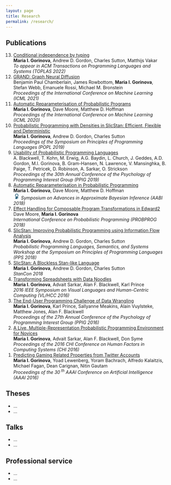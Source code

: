 ```yaml
---
layout: page
title: Research
permalink: /research/
---
```


## Publications
<ol reversed="">
				<li>
        <a class="pubTitle" href="https://arxiv.org/abs/2010.11887">Conditional independence by typing</a><br>
                                <b>Maria I. Gorinova</b>, Andrew D. Gordon, Charles Sutton, Matthijs Vakar<br>
                                <i> <span class="conferenceSlug">To appear in ACM Transactions on Programming Languages and Systems (TOPLAS 2022)</span></i><br>
        </li>			
        <li>
				<a class="pubTitle" href="https://arxiv.org/abs/2106.10934">GRAND: Graph Neural Diffusion</a><br>
				Benjamin Paul Chamberlain, James Rowbottom, <b>Maria I. Gorinova</b>, Stefan Webb, Emanuele Rossi, Michael M. Bronstein<br>
                                <i>Proceedings of the  International Conference on Machine Learning <span class="conferenceSlug">(ICML 2021)</span></i><br>
				</li>
        <li>
				<a class="pubTitle" href="https://proceedings.icml.cc/static/paper_files/icml/2020/271-Paper.pdf">Automatic Reparameterisation of Probabilistic Programs</a><br>
				<b>Maria I. Gorinova</b>, Dave Moore, Matthew D. Hoffman<br>
				<i>Proceedings of the  International Conference on Machine Learning <span class="conferenceSlug">(ICML 2020)</span></i><br>
				</li>
				<li>
				<a class="pubTitle" href="https://arxiv.org/abs/1811.00890">Probabilistic Programming with Densities in SlicStan: Efficient, Flexible and Deterministic</a><br>
				<b>Maria I. Gorinova</b>, Andrew D. Gordon, Charles Sutton<br>
				<i>Proceedings of the Symposium on Principles of Programming Languages <span class="conferenceSlug">(POPL 2019)</span></i><br>
				</li>
				<li>
				<a class="pubTitle" href="https://www.cl.cam.ac.uk/~afb21/publications/PPIG2019-accepted.pdf">Usability of Probabilistic Programming Languages</a><br>
				A. Blackwell, T. Kohn, M. Erwig, A.G. Baydin, L. Church, J. Geddes, A.D. Gordon, M.I. Gorinova, B. Gram-Hansen, N. Lawrence, V. Mansinghka, B. Paige, T. Petricek, D. Robinson, A. Sarkar, O. Strickson<br>
				<i>Proceedings of the 30th Annual Conference of the Psychology of Programming Interest Group (PPIG 2019)</i>
				</li>
				<li>
				<a class="pubTitle" href="http://approximateinference.org/2018/accepted/GorinovaEtAl2018.pdf">Automatic Reparameterisation in Probabilistic Programming</a><br>
				<b>Maria I. Gorinova</b>, Dave Moore, Matthew D. Hoffman<br>
			        <i><img src="./images/award3.png" style="width:20px; align=" left"=" title="Travel Award">
				Symposium on Advances in Approximate Bayesian Inference<span class="conferenceSlug"> (AABI 2018)</span></i><br>
				</li>
				<li>
				<a class="pubTitle" href="https://arxiv.org/abs/1811.06150">Effect Handling for Composable Program Transformations in Edward2</a><br>
				Dave Moore, <b>Maria I. Gorinova</b><br>
				<i>International Conference on Probabilistic Programming (PROBPROG 2018)</i>
				</li>
				<li>
				<a class="pubTitle" href="https://pps2018.soic.indiana.edu/files/2017/12/SlicStanPPS.pdf">SlicStan: Improving Probabilistic Programming using Information Flow Analysis</a><br>
				<b>Maria I. Gorinova</b>, Andrew D. Gordon, Charles Sutton<br>
				<i>Probabilistic Programming Languages, Semantics, and Systems Workshop at the Symposium on Principles of Programming Languages <span class="conferenceSlug">(PPS 2018)</span></i><br>
				</li>
				<li>
				<a class="pubTitle" href="https://github.com/stan-dev/stancon_talks/tree/master/2018/Contributed-Talks/06_gorinova">SlicStan: A Blockless Stan-like Language</a><br>
				<b>Maria I. Gorinova</b>, Andrew D. Gordon, Charles Sutton<br>
				<i>StanCon 2018</i><br>
				</li>
				<li>
				<a class="pubTitle" href="https://www.repository.cam.ac.uk/bitstream/handle/1810/262447/DataNoodles_AM.pdf">Transforming Spreadsheets with Data Noodles</a><br>
				<b>Maria I. Gorinova</b>, Advait Sarkar, Alan F. Blackwell, Karl Prince<br>
				<i>2016 IEEE Symposium on Visual Languages and Human-Centric Computing <span class="conferenceSlug">(VL/HCC 2016)</span></i><br>
				</li>
				<li>
				<a class="pubTitle" href="http://www.ppig.org/sites/default/files/2016-PPIG-27th-Gorinova.pdf">The End-User Programming Challenge of Data Wrangling </a><br>
				<b>Maria I. Gorinova</b>, Karl Prince, Sallyanne Meakins, Alain Vuylsteke, Matthew Jones, Alan F. Blackwell<br>
				<i>Proceedings of the 27th Annual Conference of the Psychology of Programming Interest Group <span class="conferenceSlug">(PPIG 2016)</span></i><br>
				</li>
				<li>
				<a class="pubTitle" href="https://advaitsarkar.github.io/advait.org/files/gorinova_2016_probabilistic.pdf">A Live, Multiple-Representation Probabilistic Programming Environment for Novices</a><br>
				<b>Maria I. Gorinova</b>, Advait Sarkar, Alan F. Blackwell, Don Syme<br>
				<i>Proceedings of the 2016 CHI Conference on Human Factors in Computing Systems <span class="conferenceSlug">(CHI 2016)</span></i><br>
				</li>
				<li>
				<a class="pubTitle" href="http://www.aaai.org/ocs/index.php/AAAI/AAAI16/paper/download/12359/12290">Predicting Gaming Related Properties from Twitter Accounts</a><br>
				<b>Maria I. Gorinova</b>, Yoad Lewenberg, Yoram Bachrach, Alfredo Kalaitzis, Michael Fagan, Dean Carignan, Nitin Gautam<br>
				<i>Proceedings of the 30<sup> th</sup> AAAI Conference on Artificial Intelligence <span class="conferenceSlug">(AAAI 2016)</span></i><br>
				</li>
			</ol>

## Theses
* ...
* ...

## Talks
* ...
* ...

## Professional service
* ...
* ...

